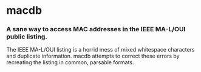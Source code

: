 # macdb

### A sane way to access MAC addresses in the IEEE MA-L/OUI public listing.

The IEEE MA-L/OUI listing is a horrid mess of mixed whitespace characters and
duplicate information. macdb attempts to correct these errors by recreating the
listing in common, parsable formats.
